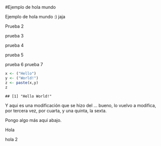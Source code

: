 #Ejemplo de hola mundo

Ejemplo de hola mundo :) jaja

Prueba 2

prueba 3

prueba 4

prueba 5

prueba 6
prueba 7


```r
x <- ("Hello")
y <- ("World!")
z <- paste(x,y)
z
```

```
## [1] "Hello World!"
```
Y aqui es una modificación que se hizo del ... bueno, lo vuelvo a modifica, por tercera vez, por cuarta, y una quinta, la sexta.

Pongo algo más aqui abajo.

Hola

hola 2


